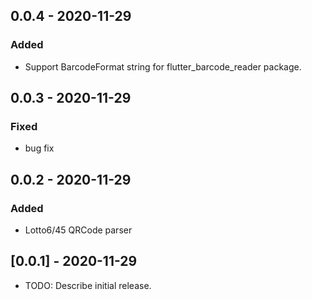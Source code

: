 ## 0.0.4 - 2020-11-29
### Added
- Support BarcodeFormat string for flutter_barcode_reader package.

## 0.0.3 - 2020-11-29
### Fixed
- bug fix

## 0.0.2 - 2020-11-29
### Added
- Lotto6/45 QRCode parser

## [0.0.1] - 2020-11-29
* TODO: Describe initial release.
